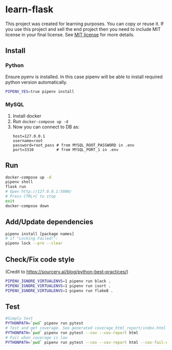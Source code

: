 # learn-flask

This project was created for learning purposes. You can copy or reuse it. 
If you use this project and sell the end project then you need to include 
MIT license in your final license. 
See [MIT license](https://opensource.org/licenses/MIT) for more details. 

## Install

### Python

Ensure pyenv is installed. 
In this case pipenv will be able to install required python version automatically.

```bash
PIPENV_YES=true pipenv install
```

### MySQL

1. Install docker
1. Run `docker-compose up -d`
1. Now you can connect to DB as:
   ```
   host=127.0.0.1
   username=root
   password=root_pass # from MYSQL_ROOT_PASSWORD in .env
   port=3310          # from MYSQL_PORT_1 in .env
   ```


## Run

```bash
docker-compose up -d
pipenv shell
flask run
# Open http://127.0.0.1:5000/
# Press CTRL+C to stop
exit
docker-compose down
```

## Add/Update dependencies

```bash
pipenv install [package names]
# if "Locking Failed!":
pipenv lock --pre --clear
```

## Check/Fix code style

(Credit to https://sourcery.ai/blog/python-best-practices/)

```bash
PIPENV_IGNORE_VIRTUALENVS=1 pipenv run black .
PIPENV_IGNORE_VIRTUALENVS=1 pipenv run isort .
PIPENV_IGNORE_VIRTUALENVS=1 pipenv run flake8 .
```

## Test

```bash
#Simply test
PYTHONPATH=`pwd` pipenv run pytest
# Test and get coverage. See generated coverage_html_report/index.html for coverage details
PYTHONPATH=`pwd` pipenv run pytest --cov --cov-report html
# Fail when coverage is low
PYTHONPATH=`pwd` pipenv run pytest --cov --cov-report html --cov-fail-under=100
```
